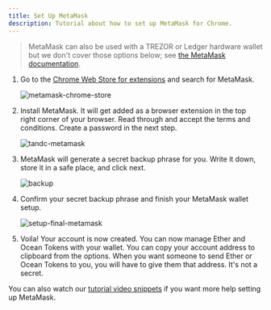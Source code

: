 ```yaml
---
title: Set Up MetaMask
description: Tutorial about how to set up MetaMask for Chrome.
---
```


> MetaMask can also be used with a TREZOR or Ledger hardware wallet but we don't cover those options below; see [the MetaMask documentation](https://metamask.zendesk.com/hc/en-us/articles/360020394612-How-to-connect-a-Trezor-or-Ledger-Hardware-Wallet).

1. Go to the [Chrome Web Store for extensions](https://chrome.google.com/webstore/category/extensions) and search for MetaMask.

   ![metamask-chrome-store](images/metamask-chrome-extension.png)

2. Install MetaMask. It will get added as a browser extension in the top right corner of your browser. Read through and accept the terms and conditions. Create a password in the next step.

   ![tandc-metamask](images/metamask-create-username-password.png)

3. MetaMask will generate a secret backup phrase for you. Write it down, store it in a safe place, and click next.

   ![backup](images/metamask-secret-passcode.png)

4. Confirm your secret backup phrase and finish your MetaMask wallet setup.

   ![setup-final-metamask](images/metamask_view-account-options.png)

5. Voila! Your account is now created. You can now manage Ether and Ocean Tokens with your wallet. You can copy your account address to clipboard from the options. When you want someone to send Ether or Ocean Tokens to you, you will have to give them that address. It's not a secret.

You can also watch our [tutorial video snippets](https://www.youtube.com/playlist?list=PL_dn0wVs9kWolBCbtHaFxsi408cumOeth) if you want more help setting up MetaMask.
